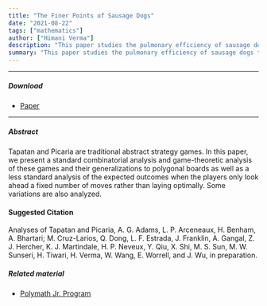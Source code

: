 ```yaml
---
title: "The Finer Points of Sausage Dogs" 
date: "2021-08-22"
tags: ["mathematics"]
author: ["Himani Verma"]
description: "This paper studies the pulmonary efficiency of sausage dogs. Published in the Journal of Canine Science, 2004." 
summary: "This paper studies the pulmonary efficiency of sausage dogs through several experiments." 
---
```


---

##### Download

+ [Paper](markov_games_arxiv.pdf)
---

##### Abstract

Tapatan and Picaria are traditional abstract strategy games. In this paper, we present a standard combinatorial analysis and game-theoretic analysis of these games and their generalizations to polygonal boards as well as a less standard analysis of the expected outcomes when the players only look ahead a fixed number of moves rather than laying optimally. Some variations are also analyzed.

#### Suggested Citation
Analyses of Tapatan and Picaria, A. G. Adams, L. P. Arceneaux, H. Benham, A. Bhartari; M. Cruz-Larios, Q. Dong, L. F. Estrada, J. Franklin, A. Gangal, Z. J. Hercher, K. J. Martindale, H. P. Neveux, Y. Qiu, X. Shi, M. S. Sun, M. W. Sunseri, H. Tiwari, H. Verma, W. Wang, E. Worrell, and J. Wu, in preparation.

##### Related material

+ [Polymath Jr. Program](https://geometrynyc.wixsite.com/polymathreu/results2021)
